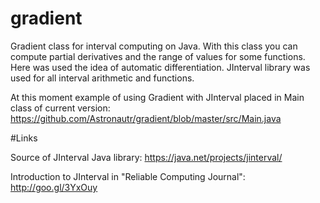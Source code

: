 # gradient
Gradient class for interval computing on Java. With this class you can compute partial derivatives and the range of values for some functions. Here was used the idea of automatic differentiation. JInterval library was used for all interval arithmetic and functions.

At this moment example of using Gradient with JInterval placed in Main class of current version: https://github.com/Astronautr/gradient/blob/master/src/Main.java

#Links

Source of JInterval Java library: https://java.net/projects/jinterval/

Introduction to JInterval in "Reliable Computing Journal": http://goo.gl/3YxOuy
